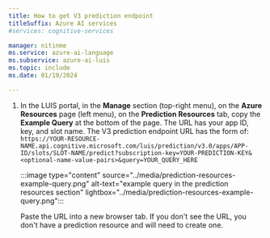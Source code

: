 ```yaml
---
title: How to get V3 prediction endpoint
titleSuffix: Azure AI services
#services: cognitive-services

manager: nitinme
ms.service: azure-ai-language
ms.subservice: azure-ai-luis
ms.topic: include
ms.date: 01/19/2024

---
```



1. In the LUIS portal, in the **Manage** section (top-right menu), on the **Azure Resources** page (left menu), on the **Prediction Resources** tab, copy the **Example Query** at the bottom of the page. The URL has your app ID, key, and slot name. The V3 prediction endpoint URL has the form of: `https://YOUR-RESOURCE-NAME.api.cognitive.microsoft.com/luis/prediction/v3.0/apps/APP-ID/slots/SLOT-NAME/predict?subscription-key=YOUR-PREDICTION-KEY&<optional-name-value-pairs>&query=YOUR_QUERY_HERE`

    :::image type="content" source="../media/prediction-resources-example-query.png" alt-text="example query in the prediction resources section" lightbox="../media/prediction-resources-example-query.png":::
    
    Paste the URL into a new browser tab. If you don't see the URL, you don't have a prediction resource and will need to create one. 

    

    

